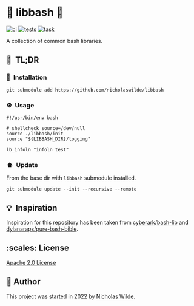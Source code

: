 <!-- markdownlint-disable-next-line no-trailing-punctuation -->
# :rocket: libbash :robot:

[![ci](https://img.shields.io/github/workflow/status/nicholaswilde/libbash/ci?label=ci&style=for-the-badge)](https://github.com/nicholaswilde/libbash/actions/workflows/ci.yaml)
[![tests](https://img.shields.io/github/workflow/status/nicholaswilde/libbash/ci?label=tests&style=for-the-badge)](https://github.com/nicholaswilde/libbash/actions/workflows/tests.yaml)
[![task](https://img.shields.io/badge/task-enabled-brightgreen?logo=task&logoColor=white&style=for-the-badge)](https://taskfile.dev/)

A collection of common bash libraries.

## :rocket:&nbsp; TL;DR

### :floppy_disk:&nbsp; Installation

```shell title="From the script directory"
git submodule add https://github.com/nicholaswilde/libbash 
```

### :gear:&nbsp; Usage

```shell title="myscript.sh"
#!/usr/bin/env bash

# shellcheck source=/dev/null
source ./libbash/init
source "${LIBBASH_DIR}/logging"

lb_infoln "infoln test"
```

### :arrow_up:&nbsp; Update

From the base dir with `libbash` submodule installed.

```shell
git submodule update --init --recursive --remote
```

## :bulb:&nbsp; Inspiration

Inspiration for this repository has been taken from [cyberark/bash-lib][2] and [dylanaraps/pure-bash-bible][3].

## :scales:&nbsp;​License

​[Apache 2.0 License](../LICENSE)

## :pencil:&nbsp;​Author

​This project was started in 2022 by [Nicholas Wilde][1].

[1]: <https://github.com/nicholaswilde/>
[2]: <https://github.com/cyberark/bash-lib>
[3]: <https://github.com/dylanaraps/pure-bash-bible>
